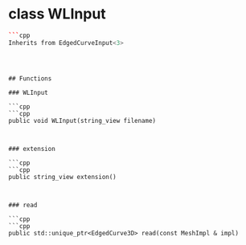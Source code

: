 # class WLInput


```cpp
```cpp
Inherits from EdgedCurveInput<3>
```
```



## Functions

### WLInput

```cpp
```cpp
public void WLInput(string_view filename)
```
```


### extension

```cpp
```cpp
public string_view extension()
```
```


### read

```cpp
```cpp
public std::unique_ptr<EdgedCurve3D> read(const MeshImpl & impl)
```
```




